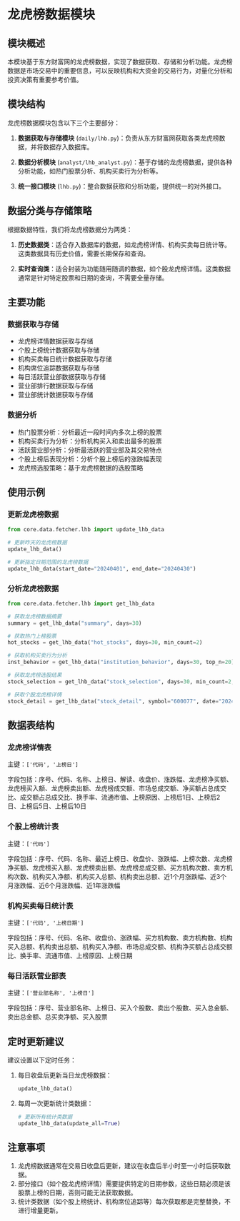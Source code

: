 # 龙虎榜数据模块

## 模块概述

本模块基于东方财富网的龙虎榜数据，实现了数据获取、存储和分析功能。龙虎榜数据是市场交易中的重要信息，可以反映机构和大资金的交易行为，对量化分析和投资决策有重要参考价值。

## 模块结构

龙虎榜数据模块包含以下三个主要部分：

1. **数据获取与存储模块** (`daily/lhb.py`)：负责从东方财富网获取各类龙虎榜数据，并将数据存入数据库。

2. **数据分析模块** (`analyst/lhb_analyst.py`)：基于存储的龙虎榜数据，提供各种分析功能，如热门股票分析、机构买卖行为分析等。

3. **统一接口模块** (`lhb.py`)：整合数据获取和分析功能，提供统一的对外接口。

## 数据分类与存储策略

根据数据特性，我们将龙虎榜数据分为两类：

1. **历史数据类**：适合存入数据库的数据，如龙虎榜详情、机构买卖每日统计等。这类数据具有历史价值，需要长期保存和查询。

2. **实时查询类**：适合封装为功能随用随调的数据，如个股龙虎榜详情。这类数据通常是针对特定股票和日期的查询，不需要全量存储。

## 主要功能

### 数据获取与存储

- 龙虎榜详情数据获取与存储
- 个股上榜统计数据获取与存储
- 机构买卖每日统计数据获取与存储
- 机构席位追踪数据获取与存储
- 每日活跃营业部数据获取与存储
- 营业部排行数据获取与存储
- 营业部统计数据获取与存储

### 数据分析

- 热门股票分析：分析最近一段时间内多次上榜的股票
- 机构买卖行为分析：分析机构买入和卖出最多的股票
- 活跃营业部分析：分析最活跃的营业部及其交易特点
- 个股上榜后表现分析：分析个股上榜后的涨跌幅表现
- 龙虎榜选股策略：基于龙虎榜数据的选股策略

## 使用示例

### 更新龙虎榜数据

```python
from core.data.fetcher.lhb import update_lhb_data

# 更新昨天的龙虎榜数据
update_lhb_data()

# 更新指定日期范围的龙虎榜数据
update_lhb_data(start_date="20240401", end_date="20240430")
```

### 分析龙虎榜数据

```python
from core.data.fetcher.lhb import get_lhb_data

# 获取龙虎榜数据摘要
summary = get_lhb_data("summary", days=30)

# 获取热门上榜股票
hot_stocks = get_lhb_data("hot_stocks", days=30, min_count=2)

# 获取机构买卖行为分析
inst_behavior = get_lhb_data("institution_behavior", days=30, top_n=20)

# 获取龙虎榜选股结果
stock_selection = get_lhb_data("stock_selection", days=30, min_count=2, min_inst_buy=1000000)

# 获取个股龙虎榜详情
stock_detail = get_lhb_data("stock_detail", symbol="600077", date="20240401", flag="买入")
```

## 数据表结构

### 龙虎榜详情表

主键：`['代码', '上榜日']`

字段包括：序号、代码、名称、上榜日、解读、收盘价、涨跌幅、龙虎榜净买额、龙虎榜买入额、龙虎榜卖出额、龙虎榜成交额、市场总成交额、净买额占总成交比、成交额占总成交比、换手率、流通市值、上榜原因、上榜后1日、上榜后2日、上榜后5日、上榜后10日

### 个股上榜统计表

主键：`['代码']`

字段包括：序号、代码、名称、最近上榜日、收盘价、涨跌幅、上榜次数、龙虎榜净买额、龙虎榜买入额、龙虎榜卖出额、龙虎榜总成交额、买方机构次数、卖方机构次数、机构买入净额、机构买入总额、机构卖出总额、近1个月涨跌幅、近3个月涨跌幅、近6个月涨跌幅、近1年涨跌幅

### 机构买卖每日统计表

主键：`['代码', '上榜日期']`

字段包括：序号、代码、名称、收盘价、涨跌幅、买方机构数、卖方机构数、机构买入总额、机构卖出总额、机构买入净额、市场总成交额、机构净买额占总成交额比、换手率、流通市值、上榜原因、上榜日期

### 每日活跃营业部表

主键：`['营业部名称', '上榜日']`

字段包括：序号、营业部名称、上榜日、买入个股数、卖出个股数、买入总金额、卖出总金额、总买卖净额、买入股票

## 定时更新建议

建议设置以下定时任务：

1. 每日收盘后更新当日龙虎榜数据：
   ```python
   update_lhb_data()
   ```

2. 每周一次更新统计类数据：
   ```python
   # 更新所有统计类数据
   update_lhb_data(update_all=True)
   ```

## 注意事项

1. 龙虎榜数据通常在交易日收盘后更新，建议在收盘后半小时至一小时后获取数据。
2. 部分接口（如个股龙虎榜详情）需要提供特定的日期参数，这些日期必须是该股票上榜的日期，否则可能无法获取数据。
3. 统计类数据（如个股上榜统计、机构席位追踪等）每次获取都是完整替换，不进行增量更新。